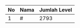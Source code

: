 | No | Nama            | Jumlah Level |
|----|-----------------|--------------|
| 1  | #    |    2793        |
